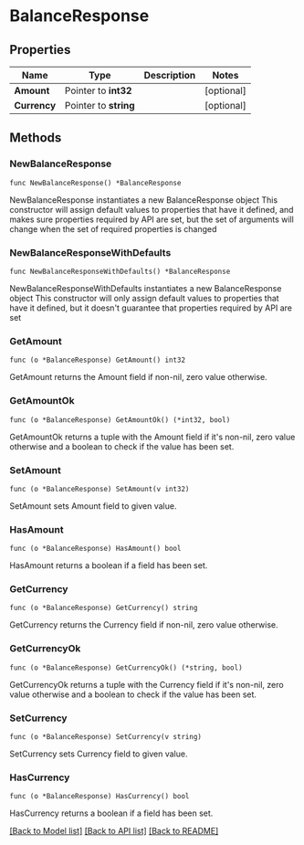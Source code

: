 # BalanceResponse

## Properties

Name | Type | Description | Notes
------------ | ------------- | ------------- | -------------
**Amount** | Pointer to **int32** |  | [optional] 
**Currency** | Pointer to **string** |  | [optional] 

## Methods

### NewBalanceResponse

`func NewBalanceResponse() *BalanceResponse`

NewBalanceResponse instantiates a new BalanceResponse object
This constructor will assign default values to properties that have it defined,
and makes sure properties required by API are set, but the set of arguments
will change when the set of required properties is changed

### NewBalanceResponseWithDefaults

`func NewBalanceResponseWithDefaults() *BalanceResponse`

NewBalanceResponseWithDefaults instantiates a new BalanceResponse object
This constructor will only assign default values to properties that have it defined,
but it doesn't guarantee that properties required by API are set

### GetAmount

`func (o *BalanceResponse) GetAmount() int32`

GetAmount returns the Amount field if non-nil, zero value otherwise.

### GetAmountOk

`func (o *BalanceResponse) GetAmountOk() (*int32, bool)`

GetAmountOk returns a tuple with the Amount field if it's non-nil, zero value otherwise
and a boolean to check if the value has been set.

### SetAmount

`func (o *BalanceResponse) SetAmount(v int32)`

SetAmount sets Amount field to given value.

### HasAmount

`func (o *BalanceResponse) HasAmount() bool`

HasAmount returns a boolean if a field has been set.

### GetCurrency

`func (o *BalanceResponse) GetCurrency() string`

GetCurrency returns the Currency field if non-nil, zero value otherwise.

### GetCurrencyOk

`func (o *BalanceResponse) GetCurrencyOk() (*string, bool)`

GetCurrencyOk returns a tuple with the Currency field if it's non-nil, zero value otherwise
and a boolean to check if the value has been set.

### SetCurrency

`func (o *BalanceResponse) SetCurrency(v string)`

SetCurrency sets Currency field to given value.

### HasCurrency

`func (o *BalanceResponse) HasCurrency() bool`

HasCurrency returns a boolean if a field has been set.


[[Back to Model list]](../README.md#documentation-for-models) [[Back to API list]](../README.md#documentation-for-api-endpoints) [[Back to README]](../README.md)


